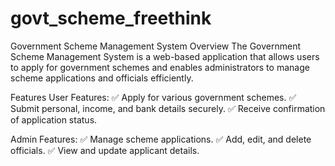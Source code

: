 # govt_scheme_freethink
Government Scheme Management System
Overview
The Government Scheme Management System is a web-based application that allows users to apply for government schemes and enables administrators to manage scheme applications and officials efficiently.

Features
User Features:
✅ Apply for various government schemes.
✅ Submit personal, income, and bank details securely.
✅ Receive confirmation of application status.

Admin Features:
✅ Manage scheme applications.
✅ Add, edit, and delete officials.
✅ View and update applicant details.
